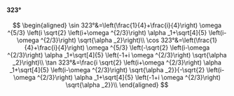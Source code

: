 #### 323°

$$
\begin{aligned}
\sin 323°&=\left(\frac{1}{4}+\frac{i}{4}\right) \omega ^{5/3} \left(i \sqrt{2} \left(i+\omega ^{2/3}\right) \alpha _1+\sqrt[4]{5} \left(i-\omega ^{2/3}\right)
\sqrt{\alpha _2}\right)\\
\cos 323°&=\left(\frac{1}{4}+\frac{i}{4}\right) \omega ^{5/3} \left(-\sqrt{2} \left(i-\omega ^{2/3}\right) \alpha _1+\sqrt[4]{5} \left(-1+i \omega ^{2/3}\right)
\sqrt{\alpha _2}\right)\\
\tan 323°&=\frac{i \sqrt{2} \left(i+\omega ^{2/3}\right) \alpha _1+\sqrt[4]{5} \left(i-\omega ^{2/3}\right) \sqrt{\alpha _2}}{-\sqrt{2} \left(i-\omega ^{2/3}\right)
\alpha _1+\sqrt[4]{5} \left(-1+i \omega ^{2/3}\right) \sqrt{\alpha _2}}\\
\end{aligned}
$$

